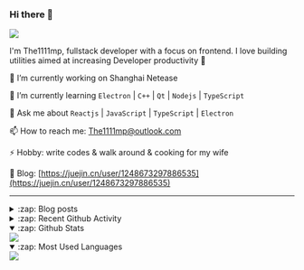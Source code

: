 ### Hi there 👋

![](https://komarev.com/ghpvc/?username=1111mp&color=green)

I'm The1111mp, fullstack developer with a focus on frontend. I love building utilities aimed at increasing Developer productivity 🙌

🔭 I’m currently working on Shanghai Netease

🌱 I’m currently learning `Electron` | `C++` | `Qt` | `Nodejs` | `TypeScript`

💬 Ask me about `Reactjs` | `JavaScript` | `TypeScript` | `Electron`

📫 How to reach me: <a href="mailto:The1111mp@outlook.com">The1111mp@outlook.com</a>

⚡ Hobby: write codes & walk around & cooking for my wife

📖 Blog: [https://juejin.cn/user/1248673297886535](https://juejin.cn/user/1248673297886535)

***

<details>
  <summary>:zap: Blog posts</summary>

  - [使用 nvm-desktop 轻松安装和管理多个 node 版本](https://juejin.cn/post/7267791228872179727)
  - [Electron 中集成 SQLite3 数据库的最佳实践](https://juejin.cn/post/7202807471881306172)
  - [从0开发IM，单聊群聊在线离线消息以及消息的已读未读功能](https://juejin.cn/post/7202583557751865401)
  - [Electron（网页）中实现接近微信消息发送体验的消息输入框及界面](https://juejin.cn/post/7252505446396575781)
  - [Qt中基于QWebEngineView和QWebChannel实现与web的交互](https://juejin.cn/post/7238423148555501629)
</details>

<details>
  <summary>:zap: Recent Github Activity</summary>

  <!--START_SECTION:activity-->
1. 🗣 Commented on [#57](https://github.com/1111mp/nvm-desktop/issues/57#issuecomment-1933256590) in [1111mp/nvm-desktop](https://github.com/1111mp/nvm-desktop)
2. 🗣 Commented on [#51](https://github.com/1111mp/nvm-desktop/issues/51#issuecomment-1928749026) in [1111mp/nvm-desktop](https://github.com/1111mp/nvm-desktop)
3. 🗣 Commented on [#5](https://github.com/1111mp/nvmd-command/issues/5#issuecomment-1924094726) in [1111mp/nvmd-command](https://github.com/1111mp/nvmd-command)
4. 🔒 Closed issue [#5](https://github.com/1111mp/nvmd-command/issues/5) in [1111mp/nvmd-command](https://github.com/1111mp/nvmd-command)
5. 🗣 Commented on [#53](https://github.com/1111mp/nvm-desktop/issues/53#issuecomment-1924093320) in [1111mp/nvm-desktop](https://github.com/1111mp/nvm-desktop)
6. 🔒 Closed issue [#53](https://github.com/1111mp/nvm-desktop/issues/53) in [1111mp/nvm-desktop](https://github.com/1111mp/nvm-desktop)
7. 🎉 Merged PR [#56](https://github.com/1111mp/nvm-desktop/pull/56) in [1111mp/nvm-desktop](https://github.com/1111mp/nvm-desktop)
8. 💪 Opened PR [#56](https://github.com/1111mp/nvm-desktop/pull/56) in [1111mp/nvm-desktop](https://github.com/1111mp/nvm-desktop)
9. 🚀 Published release [v3.0.0](https://github.com/1111mp/nvm-desktop/releases/tag/v3.0.0) in [1111mp/nvm-desktop](https://github.com/1111mp/nvm-desktop)
10. 🚀 Published release [v3.0.0](https://github.com/1111mp/nvmd-command/releases/tag/v3.0.0) in [1111mp/nvmd-command](https://github.com/1111mp/nvmd-command)
  <!--END_SECTION:activity-->
</details>

<details open>
  <summary>:zap: Github Stats</summary>

  <img align="center" src="https://github-readme-stats-sigma-five.vercel.app/api?username=1111mp&show_icons=true&hide_border=true&theme=gruvbox" />
</details>

<details open>
  <summary>:zap: Most Used Languages</summary>

  <img align="center" src="https://github-readme-stats-sigma-five.vercel.app/api/top-langs/?username=1111mp&layout=compact&show_icons=true&hide_border=true&theme=gruvbox" />
</details>


<!--
**1111mp/1111mp** is a ✨ _special_ ✨ repository because its `README.md` (this file) appears on your GitHub profile.

Here are some ideas to get you started:

- 🔭 I’m currently working on ...
- 🌱 I’m currently learning ...
- 👯 I’m looking to collaborate on ...
- 🤔 I’m looking for help with ...
- 💬 Ask me about ...
- 📫 How to reach me: ...
- 😄 Pronouns: ...
- ⚡ Fun fact: ...
-->
